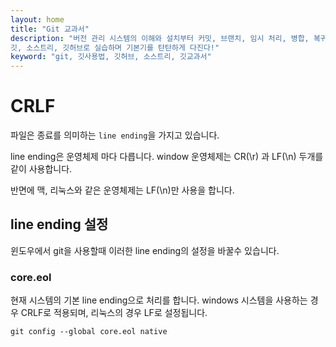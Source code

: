 ```yaml
---
layout: home
title: "Git 교과서"
description: "버전 관리 시스템의 이해와 설치부터 커밋, 브랜치, 임시 처리, 병합, 복귀, 서브모듈, 태그까지
깃, 소스트리, 깃허브로 실습하며 기본기를 탄탄하게 다진다!"
keyword: "git, 깃사용법, 깃허브, 소스트리, 깃교과서"
---
```

# CRLF
파일은 종료를 의미하는 `line ending`을 가지고 있습니다.

line ending은 운영체제 마다 다릅니다.
window 운영체제는 CR(\r) 과 LF(\n) 두개를 같이 사용합니다.

반면에 맥, 리눅스와 같은 운영체제는 LF(\n)만 사용을 합니다.

## line ending 설정
윈도우에서 git을 사용할때 이러한 line ending의 설정을 바꿀수 있습니다.


### core.eol
현재 시스템의 기본 line ending으로 처리를 합니다.
windows 시스템을 사용하는 경우 CRLF로 적용되며, 리눅스의 경우 LF로 설정됩니다.
```
git config --global core.eol native
```






